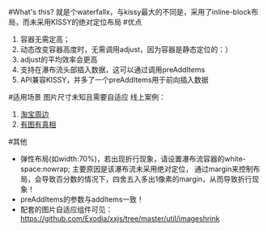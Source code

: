 #What's this?
就是个waterfallx，与kissy最大的不同是，采用了inline-block布局，而未采用KISSY的绝对定位布局
#优点
1. 容器无需定高；
2. 动态改变容器高度时，无需调用adjust，因为容器是静态定位的：）
3. adjust的平均效率会更高
4. 支持在瀑布流头部插入数据，这可以通过调用preAddItems
5. API兼容KISSY，并多了一个preAddItems用于前向插入数据

#适用场景
图片尺寸未知且需要自适应
线上案例：
1. [淘宝周边](http://zhoubian.taobao.com)
2. [有图有真相](http://www.taobao.com/go/act/sale/zhenxiang.php)

#其他
* 弹性布局(如width:70%)，若出现折行现象，请设置瀑布流容器的white-space:nowrap; 主要原因是该瀑布流未采用绝对定位，
  通过margin来控制布局，会导致百分数的情况下，四舍五入多出1像素的margin，从而导致折行现象！
* preAddItems的参数与addItems一致！
* 配套的图片自适应组件可见：https://github.com/Exodia/xxjs/tree/master/util/imageshrink